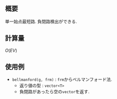 ## 概要

単一始点最短路. 負閉路検出ができる.

## 計算量

$O(EV)$

## 使用例

* `bellmanford(g, frm)` : `frm`からベルマンフォード法.
  * 返り値の型 : `vector<T>`
  * 負閉路があったら空の`vector`を返す.
